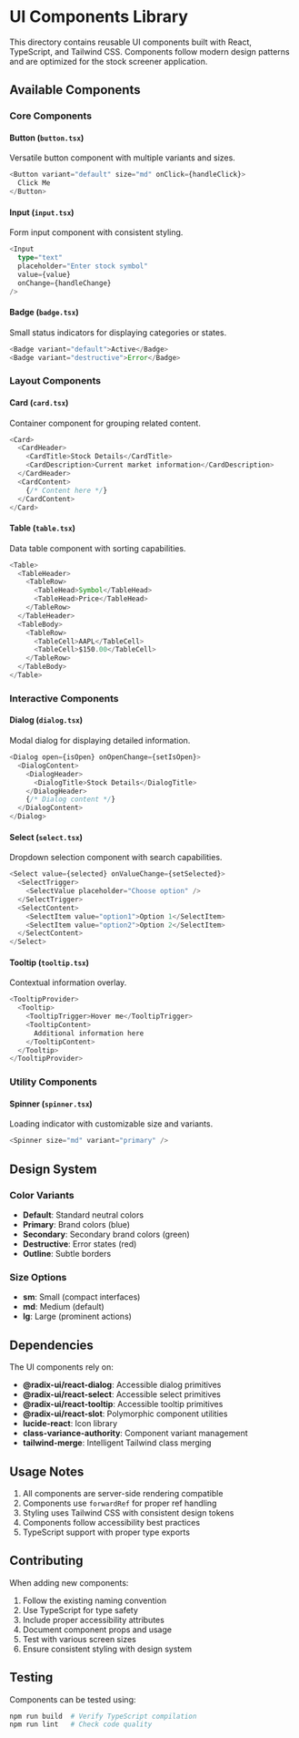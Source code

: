 # UI Components Library

This directory contains reusable UI components built with React, TypeScript, and Tailwind CSS. Components follow modern design patterns and are optimized for the stock screener application.

## Available Components

### Core Components

#### Button (`button.tsx`)
Versatile button component with multiple variants and sizes.
```typescript
<Button variant="default" size="md" onClick={handleClick}>
  Click Me
</Button>
```

#### Input (`input.tsx`)
Form input component with consistent styling.
```typescript
<Input 
  type="text" 
  placeholder="Enter stock symbol" 
  value={value}
  onChange={handleChange}
/>
```

#### Badge (`badge.tsx`)
Small status indicators for displaying categories or states.
```typescript
<Badge variant="default">Active</Badge>
<Badge variant="destructive">Error</Badge>
```

### Layout Components

#### Card (`card.tsx`)
Container component for grouping related content.
```typescript
<Card>
  <CardHeader>
    <CardTitle>Stock Details</CardTitle>
    <CardDescription>Current market information</CardDescription>
  </CardHeader>
  <CardContent>
    {/* Content here */}
  </CardContent>
</Card>
```

#### Table (`table.tsx`)
Data table component with sorting capabilities.
```typescript
<Table>
  <TableHeader>
    <TableRow>
      <TableHead>Symbol</TableHead>
      <TableHead>Price</TableHead>
    </TableRow>
  </TableHeader>
  <TableBody>
    <TableRow>
      <TableCell>AAPL</TableCell>
      <TableCell>$150.00</TableCell>
    </TableRow>
  </TableBody>
</Table>
```

### Interactive Components

#### Dialog (`dialog.tsx`)
Modal dialog for displaying detailed information.
```typescript
<Dialog open={isOpen} onOpenChange={setIsOpen}>
  <DialogContent>
    <DialogHeader>
      <DialogTitle>Stock Details</DialogTitle>
    </DialogHeader>
    {/* Dialog content */}
  </DialogContent>
</Dialog>
```

#### Select (`select.tsx`)
Dropdown selection component with search capabilities.
```typescript
<Select value={selected} onValueChange={setSelected}>
  <SelectTrigger>
    <SelectValue placeholder="Choose option" />
  </SelectTrigger>
  <SelectContent>
    <SelectItem value="option1">Option 1</SelectItem>
    <SelectItem value="option2">Option 2</SelectItem>
  </SelectContent>
</Select>
```

#### Tooltip (`tooltip.tsx`)
Contextual information overlay.
```typescript
<TooltipProvider>
  <Tooltip>
    <TooltipTrigger>Hover me</TooltipTrigger>
    <TooltipContent>
      Additional information here
    </TooltipContent>
  </Tooltip>
</TooltipProvider>
```

### Utility Components

#### Spinner (`spinner.tsx`)
Loading indicator with customizable size and variants.
```typescript
<Spinner size="md" variant="primary" />
```

## Design System

### Color Variants
- **Default**: Standard neutral colors
- **Primary**: Brand colors (blue)
- **Secondary**: Secondary brand colors (green)
- **Destructive**: Error states (red)
- **Outline**: Subtle borders

### Size Options
- **sm**: Small (compact interfaces)
- **md**: Medium (default)
- **lg**: Large (prominent actions)

## Dependencies

The UI components rely on:
- **@radix-ui/react-dialog**: Accessible dialog primitives
- **@radix-ui/react-select**: Accessible select primitives  
- **@radix-ui/react-tooltip**: Accessible tooltip primitives
- **@radix-ui/react-slot**: Polymorphic component utilities
- **lucide-react**: Icon library
- **class-variance-authority**: Component variant management
- **tailwind-merge**: Intelligent Tailwind class merging

## Usage Notes

1. All components are server-side rendering compatible
2. Components use `forwardRef` for proper ref handling
3. Styling uses Tailwind CSS with consistent design tokens
4. Components follow accessibility best practices
5. TypeScript support with proper type exports

## Contributing

When adding new components:
1. Follow the existing naming convention
2. Use TypeScript for type safety
3. Include proper accessibility attributes
4. Document component props and usage
5. Test with various screen sizes
6. Ensure consistent styling with design system

## Testing

Components can be tested using:
```bash
npm run build  # Verify TypeScript compilation
npm run lint   # Check code quality
```
